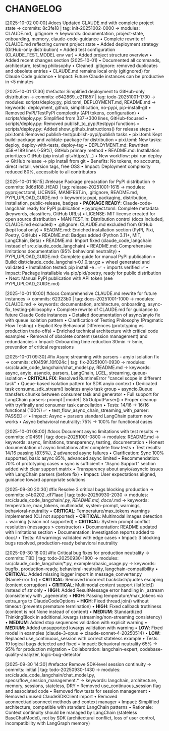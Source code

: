 # CHANGELOG

[2025-10-02 00:00] #docs Updated CLAUDE.md with complete project state
→ commits: 8c3fe18 | tag: init-20251002-0000
→ modules: CLAUDE.md, .gitignore
→ keywords: documentation, project-state, onboarding, memory, claude-code-guidance
• Complete rewrite of CLAUDE.md reflecting current project state
• Added deployment strategy (GitHub-only distribution)
• Added test configuration (CLAUDE_TEST_MODEL env var)
• Added project structure overview
• Added recent changes section (2025-10-01)
• Documented all commands, architecture, testing philosophy
• Cleaned .gitignore: removed duplicates and obsolete entries
• CLAUDE.md remains local only (gitignored) for Claude Code guidance
• Impact: Future Claude instances can be productive in <5 minutes

[2025-10-01 17:30] #refactor Simplified deployment to GitHub-only distribution
→ commits: e642869..e211857 | tag: todo-20251001-1730
→ modules: scripts/deploy.py, pixi.toml, DEPLOYMENT.md, README.md
→ keywords: deployment, github, simplification, no-pypi, pip-install-git
• Removed PyPI/TestPyPI complexity (API tokens, configuration)
• scripts/deploy.py: Simplified from 337→300 lines, GitHub-focused
• scripts/deploy.py: Removed publish_to_pypi/testpypi functions
• scripts/deploy.py: Added show_github_instructions() for release steps
• pixi.toml: Removed publish-test/publish-pypi/publish tasks
• pixi.toml: Kept build-package and validate-package for distribution
• pixi.toml: New tasks: deploy, deploy-with-tests, deploy-tag
• DEPLOYMENT.md: Rewritten 458→189 lines (-59%), GitHub primary method
• README.md: Installation prioritizes GitHub (pip install git+https://...)
• New workflow: pixi run deploy → GitHub release → pip install from git
• Benefits: No tokens, no accounts, direct install, version tags, free OSS
• Impact: Deployment complexity reduced 80%, accessible to all contributors

[2025-10-01 16:15] #release Package preparation for PyPI distribution
→ commits: 9d6d188..HEAD | tag: release-20251001-1615
→ modules: pyproject.toml, LICENSE, MANIFEST.in, .gitignore, README.md, PYPI_UPLOAD_GUIDE.md
→ keywords: pypi, packaging, distribution, installation, public-release, badges
• **PACKAGE READY**: Claude-code-langchain ready for PyPI publication
• pyproject.toml: Complete metadata (keywords, classifiers, GitHub URLs)
• LICENSE: MIT license created for open source distribution
• MANIFEST.in: Distribution control (docs included, CLAUDE.md excluded)
• .gitignore: CLAUDE.md excluded from GitHub (kept local only)
• README.md: Enriched installation section (PyPI, Pixi, Poetry, GitHub)
• README.md: Badges added (Python 3.11+, MIT, LangChain, Beta)
• README.md: Import fixed (claude_code_langchain instead of src.claude_code_langchain)
• README.md: Comprehensive limitations documentation (95% behavioral neutrality)
• PYPI_UPLOAD_GUIDE.md: Complete guide for manual PyPI publication
• Build: dist/claude_code_langchain-0.1.0.tar.gz + wheel generated and validated
• Installation tested: pip install -e . ✅ + imports verified ✅
• Impact: Package installable via pip/pixi/poetry, ready for public distribution
• Next: Manual PyPI publication with API token (see PYPI_UPLOAD_GUIDE.md)

[2025-10-01 10:00] #docs Comprehensive CLAUDE.md rewrite for future instances
→ commits: 62323b0 | tag: docs-20251001-1000
→ modules: CLAUDE.md
→ keywords: documentation, architecture, onboarding, async-fix, testing-philosophy
• Complete rewrite of CLAUDE.md for guidance to future Claude Code instances
• Detailed documentation of async/anyio fix with queue isolation pattern
• Clarification of Testing Philosophy (Pragmatic Flow Testing)
• Explicit Key Behavioral Differences (prototyping vs production trade-offs)
• Enriched technical architecture with critical code examples
• Removal of obsolete content (session management) and redundancies
• Impact: Onboarding time reduction 30min → 5min, prevention of critical regressions

[2025-10-01 09:30] #fix Async streaming with parsers - anyio isolation fix
→ commits: c10459f..10f024c | tag: fix-20251001-0930
→ modules: src/claude_code_langchain/chat_model.py, README.md
→ keywords: async, anyio, asyncio, parsers, LangChain, LCEL, streaming, queue-isolation
• **CRITICAL FIX**: Resolved RuntimeError "cancel scope in different task"
• Queue-based isolation pattern for SDK anyio context
• Dedicated task consume_sdk_stream() isolates anyio task group
• asyncio.Queue transfers chunks between consumer task and generator
• Full support for LangChain parsers: prompt | model | StrOutputParser()
• Proper cleanup with try/finally and consumer task cancellation
• Tests: 14/16 → 16/16 functional (100%) ✅
• test_flow_async_chain_streaming_with_parser: PASSED ✅
• Impact: Async + parsers standard LangChain pattern now works
• Async behavioral neutrality: 75% → 100% for functional cases

[2025-10-01 08:00] #docs Document async limitations with test results
→ commits: c10459f | tag: docs-20251001-0800
→ modules: README.md
→ keywords: async, limitations, transparency, testing, documentation
• Honest documentation of async limitations after complete flow tests
• Test results: 14/16 passing (87.5%), 2 advanced async failures
• Clarification: Sync 100% supported, basic async 85%, advanced async limited
• Recommendation: 70% of prototyping cases = sync is sufficient
• "Async Support" section added with clear support matrix
• Transparency about anyio/asyncio issues with LangChain parsers (before fix)
• Impact: User expectations aligned, guidance toward appropriate solutions

[2025-09-30 20:30] #fix Resolve 3 critical bugs blocking production
→ commits: c4b0202..df71aac | tag: todo-20250930-2030
→ modules: src/claude_code_langchain/*.py, README.md, docs/*.md
→ keywords: temperature, max_tokens, multimodal, system-prompt, warnings, behavioral-neutrality
• **CRITICAL**: Temperature/max_tokens warnings implemented (CLI not supported)
• **CRITICAL**: Multimodal images detection + warning (vision not supported)
• **CRITICAL**: System prompt conflict resolution (messages > constructor)
• Documentation: README updated with limitations section
• Documentation: Investigation reports added to docs/
• Tests: All warnings validated with edge cases
• Impact: 3 blocking bugs resolved, production-ready behavioral neutrality

[2025-09-30 18:00] #fix Critical bug fixes for production neutrality
→ commits: TBD | tag: todo-20250930-1800
→ modules: src/claude_code_langchain/*.py, examples/basic_usage.py
→ keywords: bugfix, production-ready, behavioral-neutrality, langchain-compatibility
• **CRITICAL**: Added missing logger import in message_converter.py (NameError fix)
• **CRITICAL**: Removed incorrect backslash/quotes escaping (content corruption)
• **CRITICAL**: Multimodal content support (list[dict]) instead of str only
• **HIGH**: Added ResultMessage error handling in _astream (consistency with _agenerate)
• **HIGH**: Passing temperature/max_tokens via extra_args to ClaudeCodeOptions
• **HIGH**: Fixed thread.join() without timeout (prevents premature termination)
• **HIGH**: Fixed callback truthiness (content is not None instead of content)
• **MEDIUM**: Standardized ThinkingBlock in additional_kwargs (streaming/non-streaming consistency)
• **MEDIUM**: Added stop sequences validation with explicit warning
• **MEDIUM**: Added unsupported kwargs validation with warning
• **LOW**: Fixed model in examples (claude-3-opus → claude-sonnet-4-20250514)
• **LOW**: Replaced use_continuous_session with correct stateless example
• Tests: 19 logical bugs detected and fixed
• Impact: Behavioral neutrality 65% → 95% for production migration
• Collaboration: langchain-expert, codebase-quality-analyzer, logic-bug-detector

[2025-09-30 14:30] #refactor Remove SDK-level session continuity
→ commits: initial | tag: todo-20250930-1430
→ modules: src/claude_code_langchain/chat_model.py, specs/flow_session_management.*
→ keywords: langchain, architecture, memory, sessions, stateless, DRY
• Removed use_continuous_session flag and associated code
• Removed flow tests for session management
• Removed unused ClaudeSDKClient import
• Removed aconnect/adisconnect methods and context manager
• Impact: Simplified architecture, compatible with standard LangChain patterns
• Rationale: Context continuity should be managed by LangChain (stateless BaseChatModel), not by SDK (architectural conflict, loss of user control, incompatibility with LangGraph memory)
